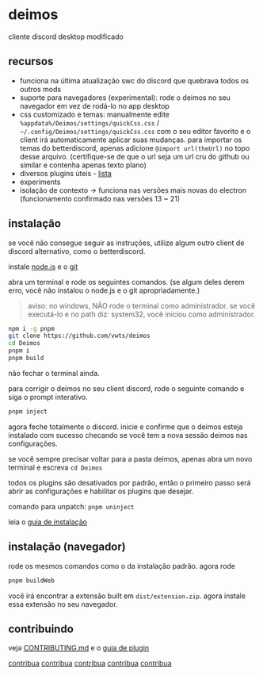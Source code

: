 # deimos

cliente discord desktop modificado

## recursos

- funciona na última atualização swc do discord que quebrava todos os outros mods
- suporte para navegadores (experimental): rode o deimos no seu navegador em vez de rodá-lo no app desktop
- css customizado e temas: manualmente edite `%appdata%/Deimos/settings/quickCss.css` / `~/.config/Deimos/settings/quickCss.css` com o seu editor favorito e o client irá automaticamente aplicar suas mudanças. para importar os temas do betterdiscord, apenas adicione `@import url(theUrl)` no topo desse arquivo. (certifique-se de que o url seja um url cru do github ou similar e contenha apenas texto plano)
- diversos plugins úteis - [lista](https://github.com/vwts/Deimos/tree/main/src/plugins)
- experiments
- isolação de contexto -> funciona nas versões mais novas do electron (funcionamento confirmado nas versões 13 ~ 21)

## instalação

se você não consegue seguir as instruções, utilize algum outro client de discord alternativo, como o betterdiscord.

instale [node.js](https://nodejs.org/en/download) e o [git](https://git-scm.com/download)

abra um terminal e rode os seguintes comandos. (se algum deles derem erro, você não instalou o node.js e o git apropriadamente.)

> aviso: no windows, NÃO rode o terminal como administrador. se você executá-lo e no path diz: system32, você iniciou como administrador.

```sh
npm i -g pnpm
git clone https://github.com/vwts/deimos
cd Deimos
pnpm i
pnpm build
```

não fechar o terminal ainda.

para corrigir o deimos no seu client discord, rode o seguinte comando e siga o prompt interativo.

```sh
pnpm inject
```

agora feche totalmente o discord. inicie e confirme que o deimos esteja instalado com sucesso checando se você tem a nova sessão deimos nas configurações.

se você sempre precisar voltar para a pasta deimos, apenas abra um novo terminal e escreva `cd Deimos`

todos os plugins são desativados por padrão, então o primeiro passo será abrir as configurações e habilitar os plugins que desejar.

comando para unpatch: `pnpm uninject`

leia o [guia de instalação](docs/1_INSTALLING.md)

## instalação (navegador)

rode os mesmos comandos como o da instalação padrão. agora rode

```sh
pnpm buildWeb
```

você irá encontrar a extensão built em `dist/extension.zip`. agora instale essa extensão no seu navegador.

## contribuindo

veja [CONTRIBUTING.md](CONTRIBUTING.md) e o [guia de plugin](docs/2_PLUGINS.md)

[contribua]: CONTRIBUTING.md

[contribua] [contribua] [contribua] [contribua] [contribua]
